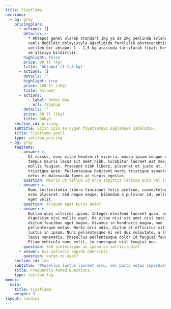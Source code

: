 ```yaml
---
title: Fiyatlama
sections:
  - bg: gray
    pricingplans:
      - actions: []
        details: >-
          * Ahtapot genel olarak standart 1kg ya da 2kg şeklinde avlanabilen bir
          canlı değildir dolayısıyla ağırlığıda farklılık gösterecektir. Sipariş
          verilen bir ahtapot 1 - 1,5 kg arasında tartılarak fiyatı hesaplanır
          ve alıcıya bildirilir.
        highlight: false
        price: 80 tl (kg)
        title: 'Ahtapot (1-1,5 kg)'
      - actions: []
        details: ''
        highlight: true
        price: 100 tl (1kg)
        title: Kalamar
      - actions:
          - label: Order Now
            url: /signup
        details: ''
        price: 60 tl (1kg)
        title: Sübye
    section_id: pricing
    subtitle: Sizin için en uygun fiyatlamayı sağlamaya çabaladık.
    title: Fiyatlama şekli
    type: section_pricing
  - bg: gray
    faqitems:
      - answer: >-
          Ut cursus, nunc vitae hendrerit viverra, massa ipsum congue quam, sed
          tempus mauris lacus sit amet nibh. Curabitur laoreet est maximus
          mollis feugiat. Praesent nibh libero, placerat et justo at, luctus
          tristique enim. Pellentesque habitant morbi tristique senectus et
          netus et malesuada fames ac turpis egestas.
        question: Mauris ut tellus id arcu sagittis lacinia quis vel justo?
      - answer: >-
          Nunc sollicitudin libero tincidunt felis pretium, consectetur aliquam
          eros placerat. Sed neque neque, bibendum a pulvinar id, pellentesque
          eget velit. 
        question: Aliquam eget purus ante?
      - answer: >-
          Nullam quis ultrices ipsum. Integer eleifend laoreet quam, ac
          dignissim nisi mollis eget. Ut vitae nisi sit amet nisi suscipit
          dictum faucibus eget magna. Vivamus in hendrerit magna, non
          pellentesque metus. Morbi orci odio, dictum at efficitur sit amet,
          luctus in ipsum. Nunc pellentesque mi vel dui vulputate, a lobortis
          lacus venenatis. Phasellus pellentesque dolor id feugiat faucibus.
          Etiam vehicula nunc velit, in consequat nisl feugiat nec.
        question: Sed scelerisque in ipsum eu sollicitudin?
      - answer: biz yollarız kapıda ödersiniz
        question: kargo ne ayak?
    section_id: faq
    subtitle: 'Phasellus luctus laoreet arcu, vel porta metus imperdiet sit amet.'
    title: Frequently Asked Questions
    type: section_faq
menus:
  main:
    title: Fiyatlama
    weight: 3
layout: landing
---
```


